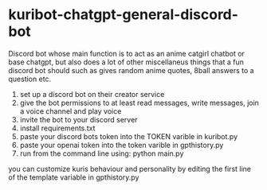 # kuribot-chatgpt-general-discord-bot
Discord bot whose main function is to act as an anime catgirl chatbot or base chatgpt, but also does a lot of other miscellaneus things that a fun discord bot should such as gives random anime quotes, 8ball answers to a question etc.

1. set up a discord bot on their creator service
2. give the bot permissions to at least read messages, write messages, join a voice channel and play voice
3. invite the bot to your discord server
4. install requirements.txt
5. paste your discord bots token into the TOKEN varible in kuribot.py
6. paste your openai token into the token varible in gpthistory.py
7. run from the command line using: python main.py

you can customize kuris behaviour and personality by editing the first line of the template variable in gpthistory.py
